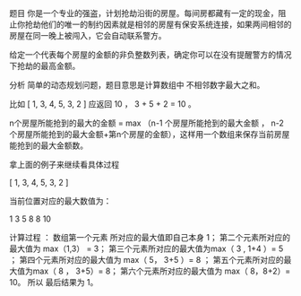 题目
你是一个专业的强盗，计划抢劫沿街的房屋。每间房都藏有一定的现金，阻止你抢劫他们的唯一的制约因素就是相邻的房屋有保安系统连接，如果两间相邻的房屋在同一晚上被闯入，它会自动联系警方。

给定一个代表每个房屋的金额的非负整数列表，确定你可以在没有提醒警方的情况下抢劫的最高金额。



分析
简单的动态规划问题，题目意思是计算数组中 不相邻数字最大之和。

比如  [ 1, 3, 4, 5, 3, 2 ]  应返回 10 ， 3 + 5 + 2 = 10 。

n个房屋所能抢到的最大的金额 = max （n-1 个房屋所能抢到的最大金额 ， n-2 个房屋所能抢到的最大金额+第n个房屋的金额），这样用一个数组来保存当前房屋能抢到的最大金额数。  

拿上面的例子来继续看具体过程

[ 1,      3,      4,     5,     3,       2 ]  

当前位置对应的最大数值为：

  1        3       5      8     8        10

计算过程  ： 数组第一个元素 所对应的最大值即自己本身 1； 第二个元素所对应的最大值为 max（1,3） = 3； 第三个元素所对应的最大值为max（ 3 , 1+4 ）= 5  ； 第四个元素所对应的最大值为 max（ 5， 3+5 ）= 8 ；  第五个元素所对应的最大值为max（ 8 ， 3+5）= 8； 第六个元素所对应的最大值为 max（ 8，8+2）= 10。 所以 最后结果为 1。

